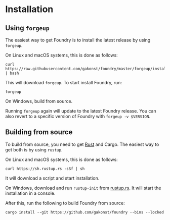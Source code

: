 # Installation

## Using `forgeup`

The easiest way to get Foundry is to install the latest release by using `forgeup`.

On Linux and macOS systems, this is done as follows:

```
curl https://raw.githubusercontent.com/gakonst/foundry/master/forgeup/install | bash
```

This will download `forgeup`. To start install Foundry, run:

```
forgeup
```

On Windows, build from source.

Running `forgeup` again will update to the latest Foundry release. You can also revert to a specific version of Foundry with `forgeup -v $VERSION`.

## Building from source

To build from source, you need to get [Rust](https://rust-lang.org) and Cargo. The easiest way to get both is by using `rustup`.

On Linux and macOS systems, this is done as follows:

```
curl https://sh.rustup.rs -sSf | sh
```

It will download a script and start installation.

On Windows, download and run `rustup-init` from [rustup.rs](https://rustup.rs). It will start the installation in a console.

After this, run the following to build Foundry from source:

```
cargo install --git https://github.com/gakonst/foundry --bins --locked
```
